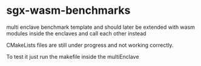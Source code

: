 # sgx-wasm-benchmarks

multi enclave benchmark template and should later be extended with wasm modules inside the enclaves and call each other instead

CMakeLists files are still under progress and not working correctly. 

To test it just run the makefile inside the multiEnclave
